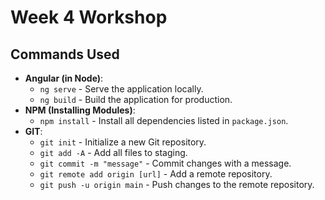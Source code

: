 # Week 4 Workshop

## Commands Used

- **Angular (in Node)**:
  - `ng serve` - Serve the application locally.
  - `ng build` - Build the application for production.
- **NPM (Installing Modules)**:
  - `npm install` - Install all dependencies listed in `package.json`.
- **GIT**:
  - `git init` - Initialize a new Git repository.
  - `git add -A` - Add all files to staging.
  - `git commit -m "message"` - Commit changes with a message.
  - `git remote add origin [url]` - Add a remote repository.
  - `git push -u origin main` - Push changes to the remote repository.
